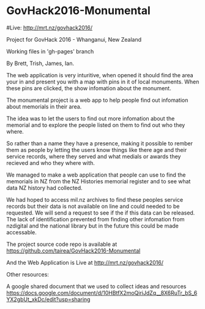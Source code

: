 # GovHack2016-Monumental

#Live: http://mrt.nz/govhack2016/

Project for GovHack 2016 - Whanganui, New Zealand

Working files in 'gh-pages' branch

By Brett, Trish, James, Ian.

The web application is very inturitive, when opened it should find the area your in and present you with a map with pins in it of local monuments. When these pins are clicked, the show infomation about the monument.

The monumental project is a web app to help people find out infomation about memorials in their area.

The idea was to let the users to find out more infomation about the memorial and to explore the people listed on them to find out who they where.

So rather than a name they have a presence, making it possible to rember them as people by letting the users know things like there age and their service records, where they served and what medials or awards they recieved and who they where with.

We managed to make a web application that people can use to find the memorials in NZ from the NZ Histories memorial register  and to see what data NZ history had collected.

We had hoped to access mil.nz archives to find these peoples service records but their data is not available on line and could needed to be requested. We will send a request to see if the if this data can be released.  The lack of identification prevented from finding other infomation from nzdigital and the national library but in the future this could be made accessable.

The project source code repo is available at  https://github.com/tairea/GovHack2016-Monumental

And the Web Application is Live at http://mrt.nz/govhack2016/

Other resources:

A google shared document that we used to collect ideas and resources
https://docs.google.com/document/d/10HBtfX2moQiriJdZq__8X6RuTr_bS_6YX2gbUt_xkDc/edit?usp=sharing
